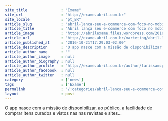 ```yaml
---
site_title               : "Exame"
site_url                 : "http://exame.abril.com.br"
site_locale              : "pt_BR"
article_slug             : "abril-lanca-seu-e-commerce-com-foco-no-mobile"
article_title            : "Abril lança seu e-commerce com foco no mobile"
article_image            : "https://abrilexame.files.wordpress.com/2016/10/smartphone.jpg?quality=70&strip=all&w=1024"
article_url              : "http://exame.abril.com.br/marketing/abril-lanca-seu-e-commerce-com-foco-no-mobile/"
article_published_at     : "2016-10-21T17:29:03-02:00"
article_description      : "O app nasce com a missão de disponibilizar, ao público, a facilidade de comprar itens curados e vistos nas nas revistas e sites..."
article_author_name      : ""
article_author_image     : null
article_author_biography : null
article_author_profile   : "http://exame.abril.com.br/author/larissamcpmoreira/"
article_author_facebook  : null
article_author_twitter   : null
category                 : ['news']
tags                     : ['Exame']
permalink                : "/:categories/abril-lanca-seu-e-commerce-com-foco-no-mobile/"
layout                   : post
---
```


O app nasce com a missão de disponibilizar, ao público, a facilidade de comprar itens curados e vistos nas nas revistas e sites...
